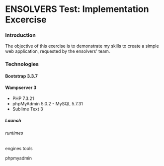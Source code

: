 # ENSOLVERS Test: Implementation Excercise

### Introduction
The objective of this exercise is to demonstrate my skills to create a simple web application, requested by the ensolvers' team.

### Technologies
#### Bootstrap 3.3.7
#### Wampserver 3
* PHP 7.3.21
* phpMyAdmin 5.0.2 - MySQL 5.7.31
* Sublime Text 3


##### Launch
###### runtimes
engines
tools

phpmyadmin
